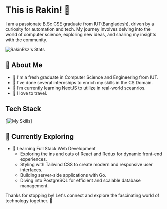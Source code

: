 # This is Rakin! 👋

I am a passionate B.Sc CSE graduate from IUT(Bangladesh), driven by a curiosity for automation and tech. My journey involves delving into the world of computer science, exploring new ideas, and sharing my insights with the community.

![RakinRkz's Stats](https://github-readme-stats.vercel.app/api?username=RakinRkz&theme=vue-dark&show_icons=true&hide_border=true&count_private=true)

## 🚀 About Me

- 🔭 I'm a fresh graduate in Computer Science and Engineering from IUT.
- 🏢 I've done several internships to enrich my skills in the CS Domain.
- 🌱 I’m currently learning NextJS to utilize in real-world sceanrios.
- 🛫 I love to travel. 

## Tech Stack
[![My Skills](https://skillicons.dev/icons?i=cpp,c,dart,js,html,css,react)]
## 🌱 Currently Exploring

- 🚀 Learning Full Stack Web Development
  - Exploring the ins and outs of React and Redux for dynamic front-end experiences.
  - Styling with Tailwind CSS to create modern and responsive user interfaces.
  - Building server-side applications with Go.
  - Diving into PostgreSQL for efficient and scalable database management.

Thanks for stopping by! Let's connect and explore the fascinating world of technology together. 🚀

<!--

Here are some ideas to get you started:

- 🔭 I’m currently working on ...
- 🌱 I’m currently learning ...
- 👯 I’m looking to collaborate on ...
- 🤔 I’m looking for help with ...
- 💬 Ask me about ...
- 📫 How to reach me: ...
- 😄 Pronouns: ...
- ⚡ Fun fact: ...
-->
